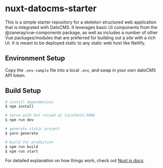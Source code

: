 # nuxt-datocms-starter

This is a simple starter repository for a skeleton structured web application that is
integrated with DatoCMS.  It leverages basic UI components from the @zaneray/vue-components
package, as well as includes a number of other Vue packages/modules that are preferred for
building out a site with a rich UI.  It is meant to be deployed static to any static web host like Netlify.

## Environment Setup
Copy the `.env-sample` file into a local `.env`, and swap in your own datoCMS API token.

## Build Setup

```bash
# install dependencies
$ npm install

# serve with hot reload at localhost:3000
$ npm run dev

# generate static project
$ yarn generate

# build for production
$ npm run build
$ npm run start
```

For detailed explanation on how things work, check out [Nuxt.js docs](https://nuxtjs.org).
